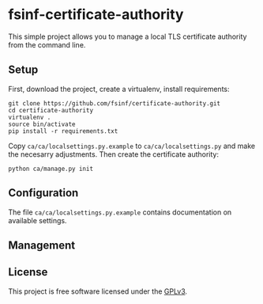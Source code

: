 # fsinf-certificate-authority

This simple project allows you to manage a local TLS certificate authority from the command line.

## Setup

First, download the project, create a virtualenv, install requirements:

```
git clone https://github.com/fsinf/certificate-authority.git
cd certificate-authority
virtualenv .
source bin/activate
pip install -r requirements.txt
```

Copy ``ca/ca/localsettings.py.example`` to ``ca/ca/localsettings.py`` and make
the necesarry adjustments. Then create the certificate authority:

```
python ca/manage.py init
```

## Configuration

The file ``ca/ca/localsettings.py.example`` contains documentation on available settings.

## Management

## License

This project is free software licensed under the [GPLv3](http://www.gnu.org/licenses/gpl.txt).
